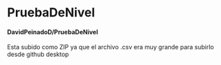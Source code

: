 # PruebaDeNivel


#### DavidPeinadoD/PruebaDeNivel

Esta subido como ZIP ya que el archivo .csv era muy grande para subirlo desde github desktop
